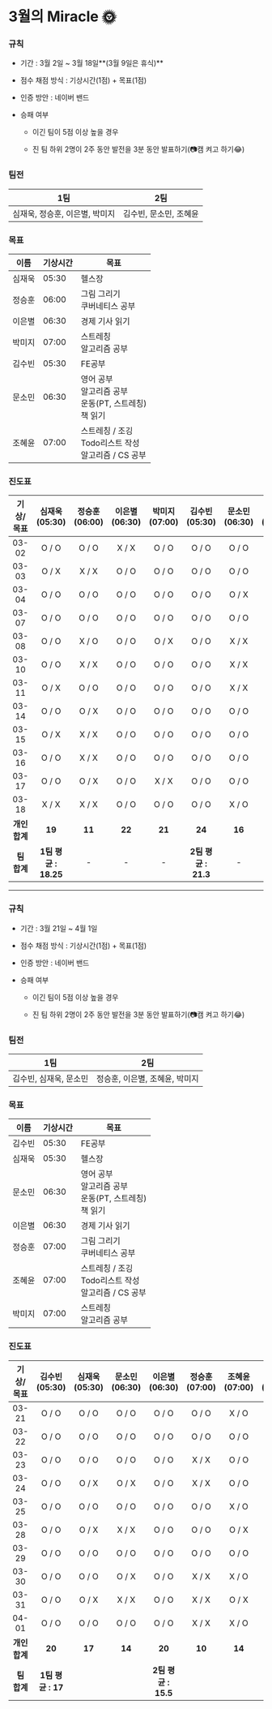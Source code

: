 # **3월의** Miracle 🌞

### 규칙

- 기간 : 3월 2일 ~ 3월 18일**(3월 9일은 휴식)**

- 점수 채점 방식 : 기상시간(1점) + 목표(1점)

- 인증 방안 : 네이버 밴드

- 승패 여부

  - 이긴 팀이 5점 이상 높을 경우

  - 진 팀 하위 2명이 2주 동안 발전을 3분 동안 발표하기(📷캠 켜고 하기😂)



### 팀전

| 1팀                            | 2팀                    |
| ------------------------------ | ---------------------- |
| 심재욱, 정승훈, 이은별, 박미지 | 김수빈, 문소민, 조혜윤 |



### 목표

| 이름   | 기상시간 | 목표                                                         |
| ------ | -------- | ------------------------------------------------------------ |
| 심재욱 | 05:30    | 헬스장                                                       |
| 정승훈 | 06:00    | 그림 그리기<br />쿠버네티스 공부                             |
| 이은별 | 06:30    | 경제 기사 읽기                                               |
| 박미지 | 07:00    | 스트레칭<br />알고리즘 공부                                  |
| 김수빈 | 05:30    | FE공부                                                       |
| 문소민 | 06:30    | 영어 공부<br />알고리즘 공부<br />운동(PT, 스트레칭)<br/>책 읽기 |
| 조혜윤 | 07:00    | 스트레칭 / 조깅<br />Todo리스트 작성<br />알고리즘 / CS 공부 |



### 진도표

|   기상/목표   |    심재욱(05:30)     | 정승훈(06:00) | 이은별(06:30) | 박미지(07:00) |    김수빈(05:30)    | 문소민(06:30) | 조혜윤(07:00) |
| :-----------: | :------------------: | :-----------: | :-----------: | :-----------: | :-----------------: | :-----------: | :-----------: |
|     03-02     |        O / O         |     O / O     |     X / X     |     O / O     |        O / O        |     O / O     |     O / O     |
|     03-03     |        O / X         |     X / X     |     O / O     |     O / O     |        O / O        |     O / O     |     O / O     |
|     03-04     |        O / O         |     O / O     |     O / O     |     O / O     |        O / O        |     O / X     |     O / O     |
|     03-07     |        O / O         |     O / O     |     O / O     |     O / O     |        O / O        |     O / O     |     O / O     |
|     03-08     |        O / O         |     X / O     |     O / O     |     O / X     |        O / O        |     X / X     |     O / O     |
|     03-10     |        O / O         |     X / X     |     O / O     |     O / O     |        O / O        |     X / X     |     O / O     |
|     03-11     |        O / X         |     O / O     |     O / O     |     O / O     |        O / O        |     X / X     |     O / O     |
|     03-14     |        O / O         |     O / X     |     O / O     |     O / O     |        O / O        |     O / O     |     O / O     |
|     03-15     |        O / X         |     X / X     |     O / O     |     O / O     |        O / O        |     O / O     |     O / O     |
|     03-16     |        O / O         |     X / X     |     O / O     |     O / O     |        O / O        |     O / O     |     O / O     |
|     03-17     |        O / O         |     O / X     |     O / O     |     X / X     |        O / O        |     O / O     |     O / O     |
|     03-18     |        X / X         |     X / X     |     O / O     |     O / O     |        O / O        |     X / O     |     O / O     |
| **개인 합계** |        **19**        |    **11**     |    **22**     |    **21**     |       **24**        |    **16**     |    **24**     |
|  **팀 합계**  | **1팀 평균 : 18.25** |       -       |       -       |       -       | **2팀 평균 : 21.3** |       -       |       -       |



---



### 규칙

- 기간 : 3월 21일 ~ 4월 1일

- 점수 채점 방식 : 기상시간(1점) + 목표(1점)

- 인증 방안 : 네이버 밴드

- 승패 여부

  - 이긴 팀이 5점 이상 높을 경우

  - 진 팀 하위 2명이 2주 동안 발전을 3분 동안 발표하기(📷캠 켜고 하기😂)



### 팀전

| 1팀                    | 2팀                            |
| ---------------------- | ------------------------------ |
| 김수빈, 심재욱, 문소민 | 정승훈, 이은별, 조혜윤, 박미지 |



### 목표

| 이름   | 기상시간 | 목표                                                         |
| ------ | -------- | ------------------------------------------------------------ |
| 김수빈 | 05:30    | FE공부                                                       |
| 심재욱 | 05:30    | 헬스장                                                       |
| 문소민 | 06:30    | 영어 공부<br />알고리즘 공부<br />운동(PT, 스트레칭)<br/>책 읽기 |
| 이은별 | 06:30    | 경제 기사 읽기                                               |
| 정승훈 | 07:00    | 그림 그리기<br />쿠버네티스 공부                             |
| 조혜윤 | 07:00    | 스트레칭 / 조깅<br />Todo리스트 작성<br />알고리즘 / CS 공부 |
| 박미지 | 07:00    | 스트레칭<br />알고리즘 공부                                  |



### 진도표

|   기상/목표   |   김수빈(05:30)   | 심재욱(05:30) | 문소민(06:30) |    이은별(06:30)    | 정승훈(07:00) | 조혜윤(07:00) | 박미지(07:00) |
| :-----------: | :---------------: | :-----------: | :-----------: | :-----------------: | :-----------: | :-----------: | :-----------: |
|     03-21     |       O / O       |     O / O     |     O / O     |        O / O        |     O / O     |     X / O     |     O / O     |
|     03-22     |       O / O       |     O / O     |     O / O     |        O / O        |     O / O     |     O / O     |     O / O     |
|     03-23     |       O / O       |     O / O     |     O / O     |        O / O        |     X / X     |     O / O     |     X / X     |
|     03-24     |       O / O       |     O / X     |     O / X     |        O / O        |     X / X     |     O / O     |     O / O     |
|     03-25     |       O / O       |     O / O     |     O / O     |        O / O        |     O / O     |     X / O     |     O / O     |
|     03-28     |       O / O       |     O / X     |     X / X     |        O / O        |     O / O     |     O / X     |     O / O     |
|     03-29     |       O / O       |     O / O     |     O / O     |        O / O        |     O / O     |     O / O     |     O / O     |
|     03-30     |       O / O       |     O / O     |     O / X     |        O / O        |     X / X     |     X / O     |     O / O     |
|     03-31     |       O / O       |     O / X     |     X / X     |        O / O        |     X / X     |     O / X     |     O / O     |
|     04-01     |       O / O       |     O / O     |     O / O     |        O / O        |     X / X     |     X / O     |     O / O     |
| **개인 합계** |      **20**       |    **17**     |    **14**     |       **20**        |    **10**     |    **14**     |    **18**     |
|  **팀 합계**  | **1팀 평균 : 17** |               |               | **2팀 평균 : 15.5** |               |               |               |

